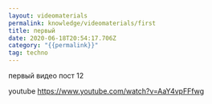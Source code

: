 ```yaml
---
layout: videomaterials
permalink: knowledge/videomaterials/first
title: первый
date: 2020-06-18T20:54:17.706Z
category: "{{permalink}}"
tag: techno
---
```

первый видео пост 12

youtube https://www.youtube.com/watch?v=AaY4vpFFfwg